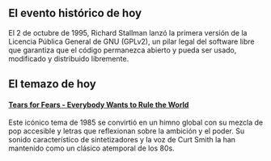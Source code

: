 ## El evento histórico de hoy
El 2 de octubre de 1995, Richard Stallman lanzó la primera versión de la Licencia Pública General de GNU (GPLv2), un pilar legal del software libre que garantiza que el código permanezca abierto y pueda ser usado, modificado y distribuido libremente.

## El temazo de hoy
#### [Tears for Fears - Everybody Wants to Rule the World](https://www.youtube.com/watch?v=aGCdLKXNF3w)
Este icónico tema de 1985 se convirtió en un himno global con su mezcla de pop accesible y letras que reflexionan sobre la ambición y el poder. Su sonido característico de sintetizadores y la voz de Curt Smith la han mantenido como un clásico atemporal de los 80s.

